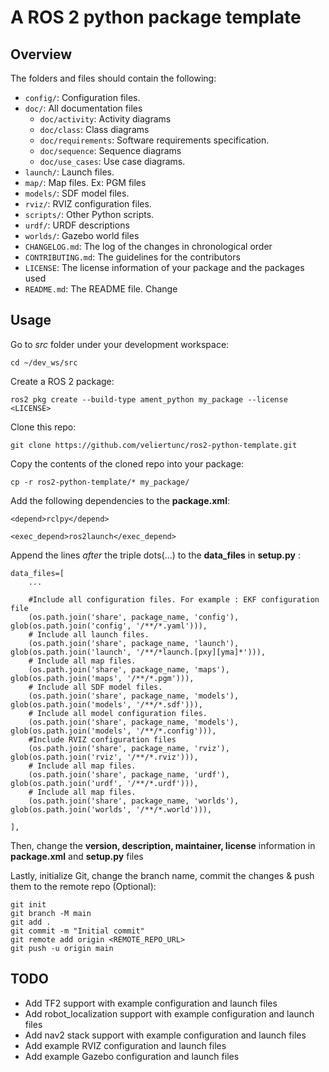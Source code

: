 A ROS 2 python package template
=================
Overview
--------
The folders and files should contain the following:

* `config/`: Configuration files.
* `doc/`: All documentation files 
	* `doc/activity`: Activity diagrams
	* `doc/class`: Class diagrams
	* `doc/requirements`: Software requirements specification.
	* `doc/sequence`: Sequence diagrams
	* `doc/use_cases`: Use case diagrams.
* `launch/`: Launch files.
* `map/`: Map files. Ex: PGM files
* `models/`: SDF model files.
* `rviz/`: RVIZ configuration files.
* `scripts/`: Other Python scripts.
* `urdf/`: URDF descriptions
* `worlds/`: Gazebo world files
* `CHANGELOG.md`: The log of the changes in chronological order
* `CONTRIBUTING.md`: The guidelines for the contributors
* `LICENSE`: The license information of your package and the packages used
* `README.md`: The README file. Change


Usage
--------
Go to *src* folder under your development workspace:

	cd ~/dev_ws/src

Create a ROS 2 package:

	ros2 pkg create --build-type ament_python my_package --license <LICENSE>

Clone this repo:

	git clone https://github.com/veliertunc/ros2-python-template.git

Copy the contents of the cloned repo into your package:

	cp -r ros2-python-template/* my_package/


Add the following dependencies to the **package.xml**:

	<depend>rclpy</depend>

	<exec_depend>ros2launch</exec_depend>


Append the lines *after* the triple dots(...) to the **data_files** in **setup.py** :

	data_files=[
		...
		
		#Include all configuration files. For example : EKF configuration file
		(os.path.join('share', package_name, 'config'), glob(os.path.join('config', '/**/*.yaml'))),
		# Include all launch files.
		(os.path.join('share', package_name, 'launch'), glob(os.path.join('launch', '/**/*launch.[pxy][yma]*'))),
		# Include all map files.
		(os.path.join('share', package_name, 'maps'), glob(os.path.join('maps', '/**/*.pgm'))),
		# Include all SDF model files.
		(os.path.join('share', package_name, 'models'), glob(os.path.join('models', '/**/*.sdf'))),
		# Include all model configuration files.
		(os.path.join('share', package_name, 'models'), glob(os.path.join('models', '/**/*.config'))),
		#Include RVIZ configuration files
		(os.path.join('share', package_name, 'rviz'), glob(os.path.join('rviz', '/**/*.rviz'))),
		# Include all map files.
		(os.path.join('share', package_name, 'urdf'), glob(os.path.join('urdf', '/**/*.urdf'))),
		# Include all map files.
		(os.path.join('share', package_name, 'worlds'), glob(os.path.join('worlds', '/**/*.world'))),

	],

Then, change the **version, description, maintainer, license** information in **package.xml** and **setup.py** files

Lastly, initialize Git, change the branch name, commit the changes & push them to the remote repo (Optional):

	git init
	git branch -M main
	git add .
	git commit -m "Initial commit"
	git remote add origin <REMOTE_REPO_URL>
	git push -u origin main

TODO
--------
- Add TF2 support with example configuration and launch files
- Add robot_localization support with example configuration and launch files
- Add nav2 stack support with example configuration and launch files
- Add example RVIZ configuration and launch files
- Add example Gazebo configuration and launch files


